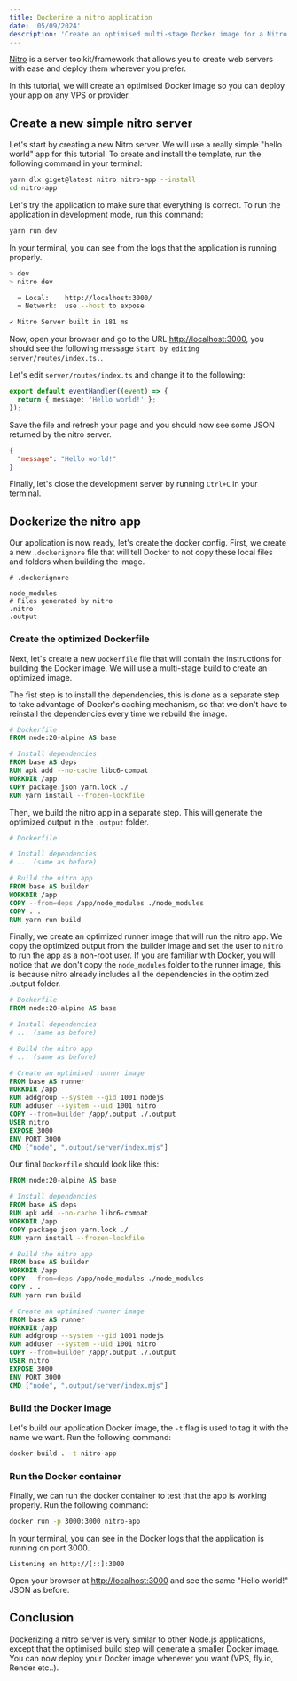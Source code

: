 ```yaml
---
title: Dockerize a nitro application
date: '05/09/2024'
description: 'Create an optimised multi-stage Docker image for a Nitro application'
---
```


[Nitro](https://nitro.unjs.io/) is a server toolkit/framework that allows you to create web servers with ease and deploy them wherever you prefer.

In this tutorial, we will create an optimised Docker image so you can deploy your app on any VPS or provider.

## Create a new simple nitro server

Let's start by creating a new Nitro server. We will use a really simple "hello world" app for this tutorial. To create and install the template, run the following command in your terminal:

```sh
yarn dlx giget@latest nitro nitro-app --install
cd nitro-app
```

Let's try the application to make sure that everything is correct. To run the application in development mode, run this command:

```sh
yarn run dev
```

In your terminal, you can see from the logs that the application is running properly.

```sh
> dev
> nitro dev

  ➜ Local:    http://localhost:3000/
  ➜ Network:  use --host to expose

✔ Nitro Server built in 181 ms
```

Now, open your browser and go to the URL [http://localhost:3000](http://localhost:3000), you should see the following message `Start by editing server/routes/index.ts.`.

Let's edit `server/routes/index.ts` and change it to the following:

```ts
export default eventHandler((event) => {
  return { message: 'Hello world!' };
});
```

Save the file and refresh your page and you should now see some JSON returned by the nitro server.

```json
{
  "message": "Hello world!"
}
```

Finally, let's close the development server by running `Ctrl+C` in your terminal.

## Dockerize the nitro app

Our application is now ready, let's create the docker config. First, we create a new `.dockerignore` file that will tell Docker to not copy these local files and folders when building the image.

```
# .dockerignore

node_modules
# Files generated by nitro
.nitro
.output
```

### Create the optimized Dockerfile

Next, let's create a new `Dockerfile` file that will contain the instructions for building the Docker image. We will use a multi-stage build to create an optimized image.

The fist step is to install the dependencies, this is done as a separate step to take advantage of Docker's caching mechanism, so that we don't have to reinstall the dependencies every time we rebuild the image.

```Dockerfile
# Dockerfile
FROM node:20-alpine AS base

# Install dependencies
FROM base AS deps
RUN apk add --no-cache libc6-compat
WORKDIR /app
COPY package.json yarn.lock ./
RUN yarn install --frozen-lockfile
```

Then, we build the nitro app in a separate step. This will generate the optimized output in the `.output` folder.

```Dockerfile
# Dockerfile

# Install dependencies
# ... (same as before)

# Build the nitro app
FROM base AS builder
WORKDIR /app
COPY --from=deps /app/node_modules ./node_modules
COPY . .
RUN yarn run build
```

Finally, we create an optimized runner image that will run the nitro app. We copy the optimized output from the builder image and set the user to `nitro` to run the app as a non-root user. If you are familiar with Docker, you will notice that we don't copy the `node_modules` folder to the runner image, this is because nitro already includes all the dependencies in the optimized .output folder.

```Dockerfile
# Dockerfile
FROM node:20-alpine AS base

# Install dependencies
# ... (same as before)

# Build the nitro app
# ... (same as before)

# Create an optimised runner image
FROM base AS runner
WORKDIR /app
RUN addgroup --system --gid 1001 nodejs
RUN adduser --system --uid 1001 nitro
COPY --from=builder /app/.output ./.output
USER nitro
EXPOSE 3000
ENV PORT 3000
CMD ["node", ".output/server/index.mjs"]
```

Our final `Dockerfile` should look like this:

```Dockerfile
FROM node:20-alpine AS base

# Install dependencies
FROM base AS deps
RUN apk add --no-cache libc6-compat
WORKDIR /app
COPY package.json yarn.lock ./
RUN yarn install --frozen-lockfile

# Build the nitro app
FROM base AS builder
WORKDIR /app
COPY --from=deps /app/node_modules ./node_modules
COPY . .
RUN yarn run build

# Create an optimised runner image
FROM base AS runner
WORKDIR /app
RUN addgroup --system --gid 1001 nodejs
RUN adduser --system --uid 1001 nitro
COPY --from=builder /app/.output ./.output
USER nitro
EXPOSE 3000
ENV PORT 3000
CMD ["node", ".output/server/index.mjs"]
```

### Build the Docker image

Let's build our application Docker image, the `-t` flag is used to tag it with the name we want. Run the following command:

```sh
docker build . -t nitro-app
```

### Run the Docker container

Finally, we can run the docker container to test that the app is working properly. Run the following command:

```sh
docker run -p 3000:3000 nitro-app
```

In your terminal, you can see in the Docker logs that the application is running on port 3000.

```
Listening on http://[::]:3000
```

Open your browser at [http://localhost:3000](http://localhost:3000) and see the same "Hello world!" JSON as before.

## Conclusion

Dockerizing a nitro server is very similar to other Node.js applications, except that the optimised build step will generate a smaller Docker image. You can now deploy your Docker image whenever you want (VPS, fly.io, Render etc..).
